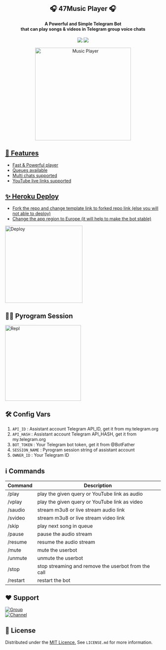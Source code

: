 <h2 align= center><b>🎧 47Music Player 🎧</b></h2>
<h4 align = center>A Powerful and Simple Telegram Bot<br> that can play songs & videos in Telegram group voice chats</h4>

<p align='center'>
<a href="https://www.python.org/" alt="made-with-python"> <img src="https://img.shields.io/badge/Made%20with-Python-1f425f.svg?style=flat-square&logo=python&color=blue"></a>
<a href="https://github.com/ImJanindu/47MusicPlayerBot/graphs/commit-activity" alt="Maintenance"> <img src="https://img.shields.io/badge/Maintained%3F-yes-green.svg?style=flat-square"></a></p>

<p align="center"><a href="https://t.me/JaguarBots"><img src="https://telegra.ph/file/4c03ff6d25fc678a2fe08.jpg" height="300" width="310" alt="Music Player"></p>
  
## 👀 Features
- Fast & Powerful player
- Queues available
- Multi chats supported
- YouTube live links supported

## ✨ Heroku Deploy
- Fork the repo and change template link to forked repo link (else you will not able to deploy)
- Change the app region to Europe (it will help to make the bot stable)
  
<p align="left"><a href="https://dashboard.heroku.com/new?template=https://github.com/tumhumeyaadnhi/47MusicPlayerBot"><img src="https://img.shields.io/badge/Deploy%20To%20Heroku-blueviolet?style=for-the-badge&logo=heroku" width="250" alt="Deploy"></a></p>

## 🏃‍♂ Pyrogram Session

<p align="left"><a href="https://replit.com/@AaravxD/PyroStringSession#main.py"><img src="https://img.shields.io/badge/Generate%20On%20Repl-blueviolet?style=for-the-badge&logo=appveyor" width="245" alt="Repl"></a></p>  

## 🛠 Config Vars

1. `API_ID` : Assistant account Telegram API_ID, get it from my.telegram.org
2. `API_HASH` : Assistant account Telegram API_HASH, get it from my.telegram.org
3. `BOT_TOKEN` : Your Telegram bot token, get it from @BotFather
4. `SESSION_NAME` : Pyrogram session string of assistant account
5. `OWNER_ID` : Your Telegram ID

## ℹ️ Commands

| Command  | Description                                          |
| -------  | ---------------------------------------------------- |
| /play    | play the given query or YouTube link as audio        |
| /vplay   | play the given query or YouTube link as video        |
| /saudio  | stream m3u8 or live stream audio link                |
| /svideo  | stream m3u8 or live stream video link                |
| /skip    | play next song in queue                              |
| /pause   | pause the audio stream                               |
| /resume  | resume the audio stream                              |
| /mute    | mute the userbot                                     |
| /unmute  | unmute the userbot                                   |
| /stop    | stop streaming and remove the userbot from the call  |
| /restart | restart the bot                                      |

## ❤️ Support

<a href="https://t.me/JaguarBotsChat"><img src="https://img.shields.io/badge/Join-Telegram%20Group-blue.svg?logo=telegram" alt="Group"></a><br>
<a href="https://t.me/JaguarBots"><img src="https://img.shields.io/badge/Join-Telegram%20Channel-red.svg?logo=Telegram" alt="Channel"></a>

## 📄 License

Distributed under the [MIT Licence.](https://github.com/ImJanindu/47MusicPlayer/blob/main/LICENSE) See `LICENSE.md` for more information.
